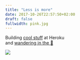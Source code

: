 ```yaml
---
title: "Less is more"
date: 2017-10-26T22:57:50+02:00
draft: false
fullwidth: pink.jpg
---
```

Building [cool stuff](https://chatops.heroku.com) at Heroku  
and [wandering in the 🌲](https://www.vadrouilles.co)

![](pink.jpg)
